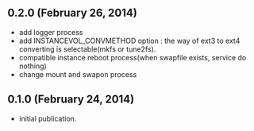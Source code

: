 ## 0.2.0 (February 26, 2014)

- add logger process
- add INSTANCEVOL_CONVMETHOD option : the way of ext3 to ext4 converting is selectable(mkfs or tune2fs).
- compatible instance reboot process(when swapfile exists, service do nothing)
- change mount and swapon process

## 0.1.0 (February 24, 2014)

- initial publication.

